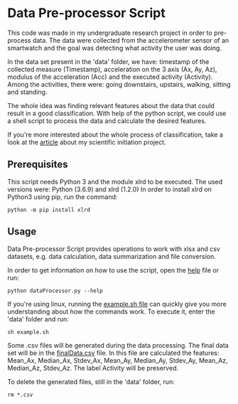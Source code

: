 # Data Pre-processor Script

This code was made in my undergraduate research project in order to pre-process data.
The data were collected from the accelerometer sensor of an smartwatch and the goal was detecting what activity the user was doing.

In the data set present in the 'data' folder, we have: timestamp of the collected measure (Timestamp), acceleration on the 3 axis (Ax, Ay, Az), modulus of the acceleration (Acc) and the executed activity (Activity). Among the activities, there were: going downstairs, upstairs, walking, sitting and standing.

The whole idea was finding relevant features about the data that could result in a good classification. With help of the python script, we could use a shell script to process the data and calculate the desired features.

If you're more interested about the whole process of classification, take a look at the [article](WebMediaArticle.pdf) about my scientific initiation project.

## Prerequisites

This script needs Python 3 and the module xlrd to be executed. The used versions were: Python (3.6.9) and xlrd (1.2.0)
In order to install xlrd on Python3 using pip, run the command:
```
python -m pip install xlrd
```

## Usage
Data Pre-processor Script provides operations to work with xlsx and csv datasets, e.g. data calculation, data summarization and file conversion.

In order to get information on how to use the script, open the [help](help.txt) file or run:

```
python dataProcessor.py --help
```

If you're using linux, running the [example.sh file](example.sh) can quickly give you more understanding about how the commands work.
To execute it, enter the 'data' folder and run:
```
sh example.sh
```
Some .csv files will be generated during the data processing. The final data set will be in the [finalData.csv](finalData.csv) file. In this file are calculated the features: Mean_Ax, Median_Ax, Stdev_Ax, Mean_Ay, Median_Ay, Stdev_Ay, Mean_Az, Median_Az, Stdev_Az. The label Activity will be preserved.

To delete the generated files, still in the 'data' folder, run:
```
rm *.csv
```

